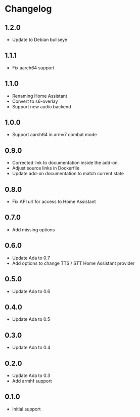# Changelog

## 1.2.0
- Update to Debian bullseye

## 1.1.1

- Fix aarch64 support

## 1.1.0

- Renaming Home Assistant
- Convert to s6-overlay
- Support new audio backend

## 1.0.0

- Support aarch64 in armv7 combat mode

## 0.9.0

- Corrected link to documentation inside the add-on
- Adjust source links in Dockerfile
- Update add-on documentation to match current state

## 0.8.0

- Fix API url for access to Home Assistant

## 0.7.0

- Add missing options

## 0.6.0

- Update Ada to 0.7
- Add options to change TTS / STT Home Assistant provider

## 0.5.0

- Update Ada to 0.6

## 0.4.0

- Update Ada to 0.5

## 0.3.0

- Update Ada to 0.4

## 0.2.0

- Update Ada to 0.3
- Add armhf support

## 0.1.0

- Initial support
